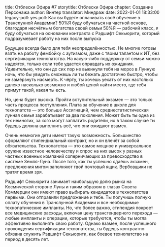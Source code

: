 title: Отблески Эфира #7
storytitle: Отблески Эфира
chapter: Создание Персонажа
author: Винтер
translator: Миндраж
date: 2022-01-01 18:33:00
legacy-poll: yes
poll: Как вы будете оплачивать своё обучение в Транслунной Академии?
      50%Я буду обучаться на частной основе, благодаря несчётным богатства своей семьи
      50%Я — рабочий класс, я буду обучаться на основании контракта с Рэдшифт Секьюрити, который подразумевает работу на них после выпуска

Будущее всегда было для тебя неопределённостью. Не многие готовы взять на работу фембойку с аутизмом, даже с твоим талантом к ИТ, без сертификации технопатства. На какую-либо поддержку от семьи можно надеятся, только если тебе удастся оправдать их ожидания. Удивительно, что они до сих пор не выкинули тебя на мороз в Лунную ночь, что бы увидеть сможешь ли ты бежать достаточно быстро, чтобы не замёрзнуть насмерть. К чёрту, ты хочешь уехать от них настолько далеко насколько возможно и любой ценой найти место, где тебя примут такой, какая ты есть.

Но, цена будет высока. Пройти вступительный экзамен — это только часть процесса поступления. Плата за обучение в школе для технопатств — это больше Ассигнаций, чем среднестатистическая лунная семья зарабатывает за два поколения. Может быть ты одна из тех немногих, за кого могут заплатить родители, но в таком случае ты будешь должна выполнить всё, что они ожидают взамен.

Очень немногие дети имеют такую возможность. Большинство оформляют стипендиальный контракт, но и он влечёт за собой обязательства. Технопатства — это самое мощное и универсальное оружие известное человечеству и спрос на них высок у разных частных военных компаний соперничающих за превосходство в системе Земля-Луна. После того, как ты успешно сдаёшь экзамен, предложения мигом заполняют твой почтовый ящик. Вербовщики не тратят время зря.

Рэдшифт Секьюрити занимает наибольшую долю рынка на Космической стороне Луны и таким образом в глазах Совета Коммерции они имеют право выбирать кандидатов в технопатства первыми. Они отправили предложение и тебе. Ты получишь полную оплату обучения в Транслунной Академии и все необходимые технопатические импланты. Но, что более важно, стипендия покроет все медицинские расходы, включая цену трансгендерного перехода — любые импланты и операции, которые требуются, чтобы ты могла эффективно выполнять свою работу. Однако взамен, после успешного прохождения сертификации технопатства, ты будешь контрактно обязана служить Рэдшифт Секьюрити, как боевое технопатство на период в десять лет. 
